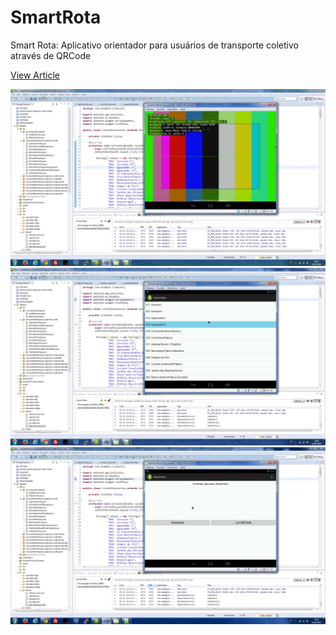 # SmartRota
Smart Rota: Aplicativo orientador para usuários de transporte coletivo através de QRCode

[View Article](article.pdf)

![Alt text](example3.jpg?raw=true "Example3")
![Alt text](example2.jpg?raw=true "Example2")
![Alt text](example1.jpg?raw=true "Example1")
